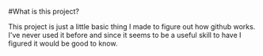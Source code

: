 
#What is this project?

This project is just a little basic thing I made to figure out how github works. I've never used it before and since it seems to be a useful skill to have I figured it would be good to know.
